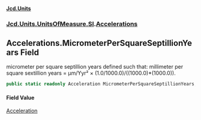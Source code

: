 #### [Jcd.Units](index.md 'index')
### [Jcd.Units.UnitsOfMeasure.SI](Jcd.Units.UnitsOfMeasure.SI.md 'Jcd.Units.UnitsOfMeasure.SI').[Accelerations](Accelerations.md 'Jcd.Units.UnitsOfMeasure.SI.Accelerations')

## Accelerations.MicrometerPerSquareSeptillionYears Field

micrometer per square septillion years defined such that: millimeter per square sextillion years = μm/Yyr² ×
(1.0/1000.0)/((1000.0)*(1000.0)).

```csharp
public static readonly Acceleration MicrometerPerSquareSeptillionYears;
```

#### Field Value
[Acceleration](Acceleration.md 'Jcd.Units.UnitTypes.Acceleration')